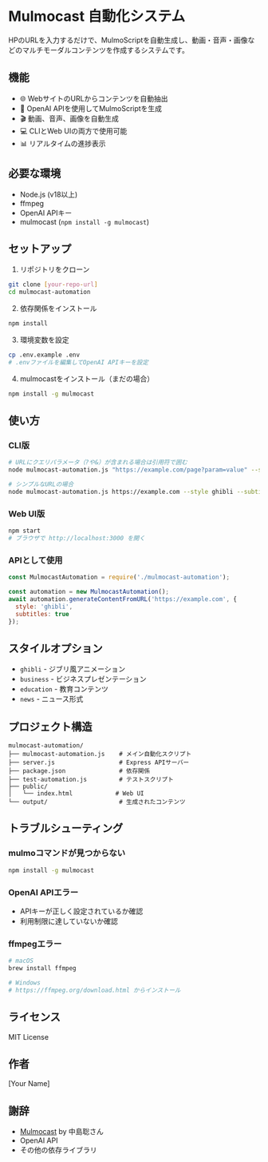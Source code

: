 # Mulmocast 自動化システム

HPのURLを入力するだけで、MulmoScriptを自動生成し、動画・音声・画像などのマルチモーダルコンテンツを作成するシステムです。

## 機能

- 🌐 WebサイトのURLからコンテンツを自動抽出
- 🤖 OpenAI APIを使用してMulmoScriptを生成
- 🎬 動画、音声、画像を自動生成
- 💻 CLIとWeb UIの両方で使用可能
- 📊 リアルタイムの進捗表示

## 必要な環境

- Node.js (v18以上)
- ffmpeg
- OpenAI APIキー
- mulmocast (`npm install -g mulmocast`)

## セットアップ

1. リポジトリをクローン
```bash
git clone [your-repo-url]
cd mulmocast-automation
```

2. 依存関係をインストール
```bash
npm install
```

3. 環境変数を設定
```bash
cp .env.example .env
# .envファイルを編集してOpenAI APIキーを設定
```

4. mulmocastをインストール（まだの場合）
```bash
npm install -g mulmocast
```

## 使い方

### CLI版
```bash
# URLにクエリパラメータ（?や&）が含まれる場合は引用符で囲む
node mulmocast-automation.js "https://example.com/page?param=value" --style ghibli --subtitles

# シンプルなURLの場合
node mulmocast-automation.js https://example.com --style ghibli --subtitles
```

### Web UI版
```bash
npm start
# ブラウザで http://localhost:3000 を開く
```

### APIとして使用
```javascript
const MulmocastAutomation = require('./mulmocast-automation');

const automation = new MulmocastAutomation();
await automation.generateContentFromURL('https://example.com', {
  style: 'ghibli',
  subtitles: true
});
```

## スタイルオプション

- `ghibli` - ジブリ風アニメーション
- `business` - ビジネスプレゼンテーション
- `education` - 教育コンテンツ
- `news` - ニュース形式

## プロジェクト構造

```
mulmocast-automation/
├── mulmocast-automation.js    # メイン自動化スクリプト
├── server.js                  # Express APIサーバー
├── package.json               # 依存関係
├── test-automation.js         # テストスクリプト
├── public/
│   └── index.html            # Web UI
└── output/                    # 生成されたコンテンツ
```

## トラブルシューティング

### mulmoコマンドが見つからない
```bash
npm install -g mulmocast
```

### OpenAI APIエラー
- APIキーが正しく設定されているか確認
- 利用制限に達していないか確認

### ffmpegエラー
```bash
# macOS
brew install ffmpeg

# Windows
# https://ffmpeg.org/download.html からインストール
```

## ライセンス

MIT License

## 作者

[Your Name]

## 謝辞

- [Mulmocast](https://github.com/receptron/mulmocast-cli) by 中島聡さん
- OpenAI API
- その他の依存ライブラリ